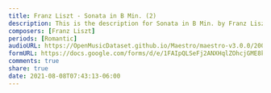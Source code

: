 ```yaml
---
title: Franz Liszt - Sonata in B Min. (2)
description: This is the description for Sonata in B Min. by Franz Liszt
composers: [Franz Liszt]
periods: [Romantic]
audioURL: https://OpenMusicDataset.github.io/Maestro/maestro-v3.0.0/2006/MIDI-Unprocessed_06_R1_2006_01-04_ORIG_MID--AUDIO_06_R1_2006_03_Track03_wav.midi
formURL: https://docs.google.com/forms/d/e/1FAIpQLSeFj2ANXHqlZOhcjGME8kiNYIhAjHz3X2eFnBOQywArshz0rw/viewform
comments: true
share: true
date: 2021-08-08T07:43:13-06:00
---
```

